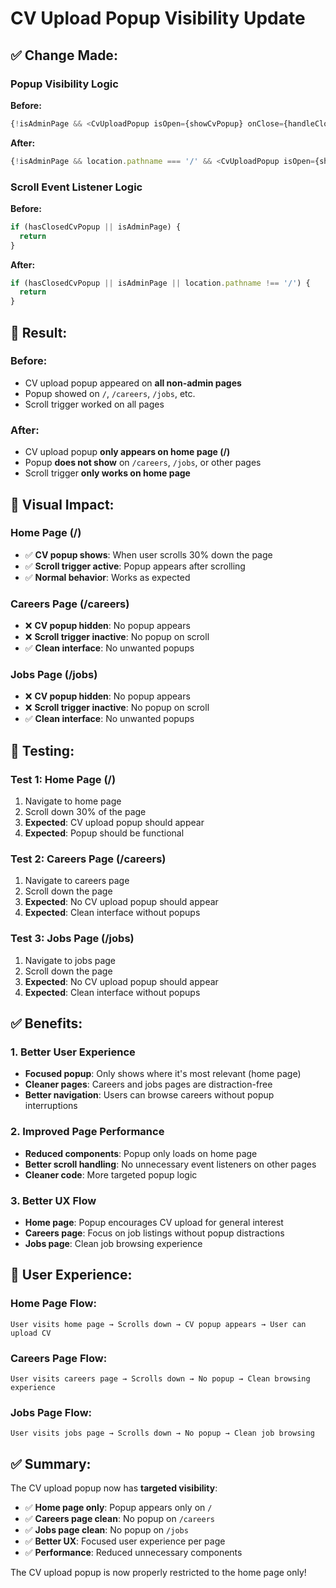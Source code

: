 # CV Upload Popup Visibility Update

## ✅ **Change Made:**

### **Popup Visibility Logic**
**Before:**
```javascript
{!isAdminPage && <CvUploadPopup isOpen={showCvPopup} onClose={handleCloseCvPopup} />}
```

**After:**
```javascript
{!isAdminPage && location.pathname === '/' && <CvUploadPopup isOpen={showCvPopup} onClose={handleCloseCvPopup} />}
```

### **Scroll Event Listener Logic**
**Before:**
```javascript
if (hasClosedCvPopup || isAdminPage) {
  return
}
```

**After:**
```javascript
if (hasClosedCvPopup || isAdminPage || location.pathname !== '/') {
  return
}
```

## 🎯 **Result:**

### **Before:**
- CV upload popup appeared on **all non-admin pages**
- Popup showed on `/`, `/careers`, `/jobs`, etc.
- Scroll trigger worked on all pages

### **After:**
- CV upload popup **only appears on home page (/)**
- Popup **does not show** on `/careers`, `/jobs`, or other pages
- Scroll trigger **only works on home page**

## 🎨 **Visual Impact:**

### **Home Page (/)**
- ✅ **CV popup shows**: When user scrolls 30% down the page
- ✅ **Scroll trigger active**: Popup appears after scrolling
- ✅ **Normal behavior**: Works as expected

### **Careers Page (/careers)**
- ❌ **CV popup hidden**: No popup appears
- ❌ **Scroll trigger inactive**: No popup on scroll
- ✅ **Clean interface**: No unwanted popups

### **Jobs Page (/jobs)**
- ❌ **CV popup hidden**: No popup appears
- ❌ **Scroll trigger inactive**: No popup on scroll
- ✅ **Clean interface**: No unwanted popups

## 🧪 **Testing:**

### **Test 1: Home Page (/)**
1. Navigate to home page
2. Scroll down 30% of the page
3. **Expected**: CV upload popup should appear
4. **Expected**: Popup should be functional

### **Test 2: Careers Page (/careers)**
1. Navigate to careers page
2. Scroll down the page
3. **Expected**: No CV upload popup should appear
4. **Expected**: Clean interface without popups

### **Test 3: Jobs Page (/jobs)**
1. Navigate to jobs page
2. Scroll down the page
3. **Expected**: No CV upload popup should appear
4. **Expected**: Clean interface without popups

## ✅ **Benefits:**

### **1. Better User Experience**
- **Focused popup**: Only shows where it's most relevant (home page)
- **Cleaner pages**: Careers and jobs pages are distraction-free
- **Better navigation**: Users can browse careers without popup interruptions

### **2. Improved Page Performance**
- **Reduced components**: Popup only loads on home page
- **Better scroll handling**: No unnecessary event listeners on other pages
- **Cleaner code**: More targeted popup logic

### **3. Better UX Flow**
- **Home page**: Popup encourages CV upload for general interest
- **Careers page**: Focus on job listings without popup distractions
- **Jobs page**: Clean job browsing experience

## 📱 **User Experience:**

### **Home Page Flow:**
```
User visits home page → Scrolls down → CV popup appears → User can upload CV
```

### **Careers Page Flow:**
```
User visits careers page → Scrolls down → No popup → Clean browsing experience
```

### **Jobs Page Flow:**
```
User visits jobs page → Scrolls down → No popup → Clean job browsing
```

## ✅ **Summary:**

The CV upload popup now has **targeted visibility**:
- ✅ **Home page only**: Popup appears only on `/`
- ✅ **Careers page clean**: No popup on `/careers`
- ✅ **Jobs page clean**: No popup on `/jobs`
- ✅ **Better UX**: Focused user experience per page
- ✅ **Performance**: Reduced unnecessary components

The CV upload popup is now properly restricted to the home page only!
